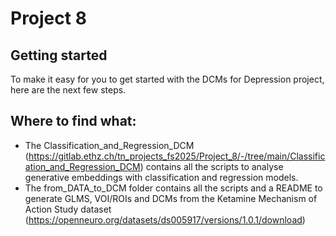 # Project 8



## Getting started

To make it easy for you to get started with the DCMs for Depression project, here are the next few steps. 

## Where to find what:

- The Classification_and_Regression_DCM (https://gitlab.ethz.ch/tn_projects_fs2025/Project_8/-/tree/main/Classification_and_Regression_DCM) contains all the scripts to analyse generative embeddings with classification and regression models.
- The from_DATA_to_DCM folder contains all the scripts and a README to generate GLMS, VOI/ROIs and DCMs from the Ketamine Mechanism of Action Study
dataset (https://openneuro.org/datasets/ds005917/versions/1.0.1/download)


